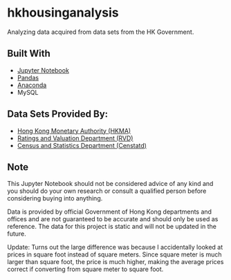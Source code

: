 # hkhousinganalysis
Analyzing data acquired from data sets from the HK Government.

## Built With
- [Jupyter Notebook](https://jupyter.org/)
- [Pandas](https://pandas.pydata.org/)
- [Anaconda](https://www.anaconda.com/)
- MySQL

## Data Sets Provided By:
- [Hong Kong Monetary Authority (HKMA)](https://www.hkma.gov.hk/)
- [Ratings and Valuation Department (RVD)](https://www.rvd.gov.hk/)
- [Census and Statistics Department (Censtatd)](https://www.censtatd.gov.hk/)

## Note

This Jupyter Notebook should not be considered advice of any kind and you should do your own research or consult a qualified person before considering buying into anything.

Data is provided by official Government of Hong Kong departments and offices and are not guaranteed to be accurate and should only be used as reference. The data for this project is static and will not be updated in the future.

Update: Turns out the large difference was because I accidentally looked at prices in square foot instead of square meters. Since square meter is much larger than square foot, the price is much higher, making the average prices correct if converting from square meter to square foot.
